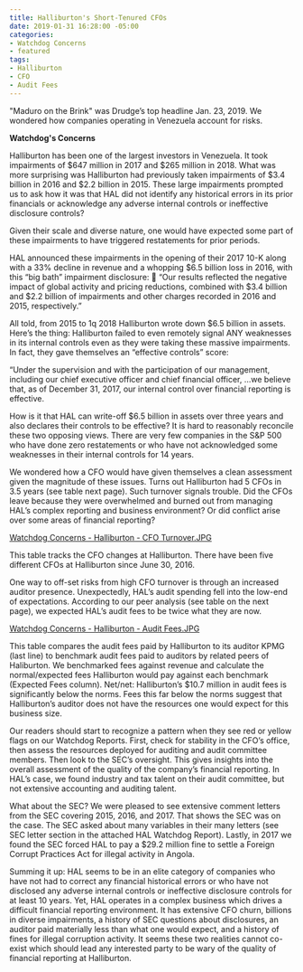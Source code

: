 ```yaml
---
title: Halliburton's Short-Tenured CFOs
date: 2019-01-31 16:28:00 -05:00
categories:
- Watchdog Concerns
- featured
tags:
- Halliburton
- CFO
- Audit Fees
---
```


"Maduro on the Brink" was Drudge’s top headline Jan. 23, 2019. We wondered how companies operating in Venezuela account for risks.

**Watchdog's Concerns**

Halliburton has been one of the largest investors in Venezuela.  It took impairments of $647 million in 2017 and $265 million in 2018.  What was more surprising was Halliburton had previously taken impairments of $3.4 billion in 2016 and $2.2 billion in 2015. These large impairments prompted us to ask how it was that HAL did not identify any historical errors in its prior financials or acknowledge any adverse internal controls or ineffective disclosure controls? 

Given their scale and diverse nature, one would have expected some part of these impairments to have triggered restatements for prior periods.  

HAL announced these impairments in the opening of their 2017 10-K along with a 33% decline in revenue and a whopping $6.5 billion loss in 2016, with this “big bath” impairment disclosure: 
“Our results reflected the negative impact of global activity and pricing reductions, combined with $3.4 billion and $2.2 billion of impairments and other charges recorded in 2016 and 2015, respectively.”

All told, from 2015 to 1q 2018 Halliburton wrote down $6.5 billion in assets.  Here’s the thing:  Halliburton failed to even remotely signal ANY weaknesses in its internal controls even as they were taking these massive impairments.  In fact, they gave themselves an “effective controls” score:

“Under the supervision and with the participation of our management, including our chief executive officer and chief financial officer, …we believe that, as of December 31, 2017, our internal control over financial reporting is effective.

How is it that HAL can write-off $6.5 billion in assets over three years and also declares their controls to be effective?  It is hard to reasonably reconcile these two opposing views. There are very few companies in the S&P 500 who have done zero restatements or who have not acknowledged some weaknesses in their internal controls for 14 years.

We wondered how a CFO would have given themselves a clean assessment given the magnitude of these issues.  Turns out Halliburton had 5 CFOs in 3.5 years (see table next page).  Such turnover signals trouble.  Did the CFOs leave because they were overwhelmed and burned out from managing HAL’s complex reporting and business environment?  Or did conflict arise over some areas of financial reporting?

[Watchdog Concerns - Halliburton - CFO Turnover.JPG](/uploads/Watchdog%20Concerns%20-%20Halliburton%20-%20CFO%20Turnover.JPG)

This table tracks the CFO changes at Halliburton.  There have been five different CFOs at Halliburton since June 30, 2016.

One way to off-set risks from high CFO turnover is   through an increased auditor presence.  Unexpectedly, HAL’s audit spending fell into the low-end of expectations.  According to our peer analysis (see table on the next page), we expected HAL’s audit fees to be twice what they are now.

[Watchdog Concerns - Halliburton - Audit Fees.JPG](/uploads/Watchdog%20Concerns%20-%20Halliburton%20-%20Audit%20Fees.JPG)

This table compares the audit fees paid by Halliburton to its auditor KPMG (last line) to benchmark audit fees paid to auditors by related peers of Haliburton.  We benchmarked fees against revenue and calculate the normal/expected fees Halliburton would pay against each benchmark (Expected Fees column).  Net/net:  Halliburton’s $10.7 million in audit fees is significantly below the norms.  Fees this far below the norms suggest that Halliburton’s auditor does not have the resources one would expect for this business size.

Our readers should start to recognize a pattern when they see red or yellow flags on our Watchdog Reports. First, check for stability in the CFO’s office, then assess the resources deployed for auditing and audit committee members.  Then look to the SEC’s oversight.  This gives insights into the overall assessment of the quality of the company’s financial reporting.   In HAL’s case, we found industry and tax talent on their audit committee, but not extensive accounting and auditing talent.

What about the SEC?  We were pleased to see extensive comment letters from the SEC covering 2015, 2016, and 2017.  That shows the SEC was on the case.  The SEC asked about many variables in their many letters (see SEC letter section in the attached HAL Watchdog Report). Lastly, in 2017 we found the SEC forced HAL to pay a $29.2 million fine to settle a Foreign Corrupt Practices Act for illegal activity in Angola.  

Summing it up: HAL seems to be in an elite category of companies who have not had to correct any financial historical errors or who have not disclosed any adverse internal controls or ineffective disclosure controls for at least 10 years.  Yet, HAL operates in a complex business which drives a difficult financial reporting environment.  It has extensive CFO churn, billions in diverse impairments, a history of SEC questions about disclosures, an auditor paid materially less than what one would expect, and a history of fines for illegal corruption activity.   It seems these two realities cannot co-exist which should lead any interested party to be wary of the quality of financial reporting at Halliburton.
